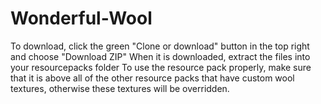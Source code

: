 # Wonderful-Wool

To download, click the green "Clone or download" button in the top right and choose "Download ZIP"
When it is downloaded, extract the files into your resourcepacks folder
To use the resource pack properly, make sure that it is above all of the other resource packs that have custom wool textures, otherwise these textures will be overridden.